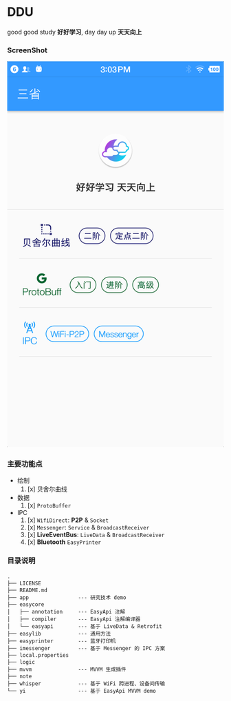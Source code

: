 # DDU
good good study **好好学习**, day day up **天天向上**

### ScreenShot
![Subjects](note/subjects.png)

### 主要功能点
- 绘制
  1. [x] 贝舍尔曲线
- 数据
  1. [x] `ProtoBuffer`
- IPC
  1. [x] `WifiDirect`: **P2P** & `Socket`
  2. [x] `Messenger`: `Service` & `BroadcastReceiver`
  3. [x] **LiveEventBus**: `LiveData` & `BroadcastReceiver`
  4. [x] **Bluetooth** `EasyPrinter` 

### 目录说明
```
.
├── LICENSE
├── README.md
├── app                --- 研究技术 demo
├── easycore
│   ├── annotation     --- EasyApi 注解
│   ├── compiler       --- EasyApi 注解编译器
│   └── easyapi        --- 基于 LiveData & Retrofit 
├── easylib            --- 通用方法
├── easyprinter        --- 蓝牙打印机
├── imessenger         --- 基于 Messenger 的 IPC 方案
├── local.properties
├── logic
├── mvvm               --- MVVM 生成插件
├── note
├── whisper            --- 基于 WiFi 跨进程、设备间传输
└── yi                 --- 基于 EasyApi MVVM demo
```
